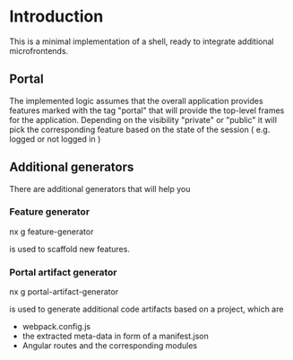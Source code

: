 # Introduction

This is a minimal implementation of a shell, ready to integrate additional microfrontends.

## Portal

The implemented logic assumes that the overall application provides features marked with the tag "portal" that will provide the top-level frames
for the application. Depending on the visibility "private" or "public" it will pick the corresponding feature based on the state of the session ( e.g. logged or not logged in )

## Additional generators

There are additional generators that will help you

### Feature generator

nx g feature-generator

is used to scaffold new features.

### Portal artifact generator

nx g portal-artifact-generator

is used to generate additional code artifacts based on a project, which are
* webpack.config.js
* the extracted meta-data in form of a manifest.json
* Angular routes and the corresponding modules

